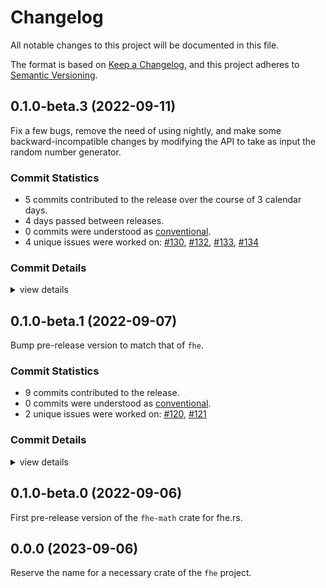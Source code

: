 # Changelog

All notable changes to this project will be documented in this file.

The format is based on [Keep a Changelog](https://keepachangelog.com/en/1.0.0/),
and this project adheres to [Semantic Versioning](https://semver.org/spec/v2.0.0.html).

## 0.1.0-beta.3 (2022-09-11)

Fix a few bugs, remove the need of using nightly, and make some backward-incompatible changes by modifying the API to take as input the random number generator.

### Commit Statistics

<csr-read-only-do-not-edit/>

 - 5 commits contributed to the release over the course of 3 calendar days.
 - 4 days passed between releases.
 - 0 commits were understood as [conventional](https://www.conventionalcommits.org).
 - 4 unique issues were worked on: [#130](https://github.com/tlepoint/fhe.rs/issues/130), [#132](https://github.com/tlepoint/fhe.rs/issues/132), [#133](https://github.com/tlepoint/fhe.rs/issues/133), [#134](https://github.com/tlepoint/fhe.rs/issues/134)

### Commit Details

<csr-read-only-do-not-edit/>

<details><summary>view details</summary>

 * **[#130](https://github.com/tlepoint/fhe.rs/issues/130)**
    - Remove some nightly features, see #117 ([`6361fa3`](https://github.com/tlepoint/fhe.rs/commit/6361fa3ce322b16551cfe4856a49e3933d85c872))
 * **[#132](https://github.com/tlepoint/fhe.rs/issues/132)**
    - Remove the nightly features, except for code coverage and formatting ([`b573138`](https://github.com/tlepoint/fhe.rs/commit/b573138d682e69c3553c2e4ae4a1b7f7a65dbe5d))
 * **[#133](https://github.com/tlepoint/fhe.rs/issues/133)**
    - Explicitely specify the RNG everytime randomness is involved. Fixes #128 ([`8aafe43`](https://github.com/tlepoint/fhe.rs/commit/8aafe4396d0b771e6aa25257c7daa61c109eb367))
 * **[#134](https://github.com/tlepoint/fhe.rs/issues/134)**
    - Remove unnecessary casting by defining more conversions ([`f7cddb3`](https://github.com/tlepoint/fhe.rs/commit/f7cddb358f2ce28483944f99e223c07ae41b0c1c))
 * **Uncategorized**
    - Bump all version to beta.3 ([`b300590`](https://github.com/tlepoint/fhe.rs/commit/b3005904a62d1e39c1dde908054f24d1d96e8547))
</details>

## 0.1.0-beta.1 (2022-09-07)

Bump pre-release version to match that of `fhe`.

### Commit Statistics

<csr-read-only-do-not-edit/>

 - 9 commits contributed to the release.
 - 0 commits were understood as [conventional](https://www.conventionalcommits.org).
 - 2 unique issues were worked on: [#120](https://github.com/tlepoint/fhe.rs/issues/120), [#121](https://github.com/tlepoint/fhe.rs/issues/121)

### Commit Details

<csr-read-only-do-not-edit/>

<details><summary>view details</summary>

 * **[#120](https://github.com/tlepoint/fhe.rs/issues/120)**
    - Move internal to crates as they would be published, add changelog ([`cd3ba02`](https://github.com/tlepoint/fhe.rs/commit/cd3ba026d01275672e0c3f5e1d32aa473cde7978))
 * **[#121](https://github.com/tlepoint/fhe.rs/issues/121)**
    - Remove features, remove utilities crate, bump versions ([`570943a`](https://github.com/tlepoint/fhe.rs/commit/570943ae1822888a2ccb27412619ab3355b3ea3a))
 * **Uncategorized**
    - Release fhe-math v0.1.0-beta.1 ([`1b35a2e`](https://github.com/tlepoint/fhe.rs/commit/1b35a2ebd5e2c4d3821e6c967684fdc6e0a77441))
    - Add changelog entry for fhe-math ([`3abb768`](https://github.com/tlepoint/fhe.rs/commit/3abb768ecd236e854bc1c1baa28f2646fb81ecd6))
    - Release fhe-traits v0.1.0-beta.0, fhe-util v0.1.0-beta.0, fhe-math v0.1.0-beta.0, fhe v0.1.0-beta.0 ([`e81e1c6`](https://github.com/tlepoint/fhe.rs/commit/e81e1c60769e63c52ad3885d16249161074ca293))
    - Write changelog ([`ef65eb4`](https://github.com/tlepoint/fhe.rs/commit/ef65eb4b14fd52dfe3796d6c782127d38e551f69))
    - Adjusting changelogs prior to release of fhe-traits v0.1.0-beta.0, fhe-util v0.1.0-beta.0, fhe-math v0.1.0-beta.0, fhe v0.1.0-beta.0 ([`4c9ed5b`](https://github.com/tlepoint/fhe.rs/commit/4c9ed5bc57ccaa4a9d9ac98e4883f6c5c2136b5b))
    - Update changelog ([`85a00a1`](https://github.com/tlepoint/fhe.rs/commit/85a00a1b8113e4dc8b1d4e9d19fc6c354fb6ae0e))
    - Switch version to a pre-release number ([`cd8d3b2`](https://github.com/tlepoint/fhe.rs/commit/cd8d3b2d383367239436adcc2508bdbe816b9981))
</details>

## 0.1.0-beta.0 (2022-09-06)

First pre-release version of the `fhe-math` crate for fhe.rs.

## 0.0.0 (2023-09-06)

Reserve the name for a necessary crate of the `fhe` project.

